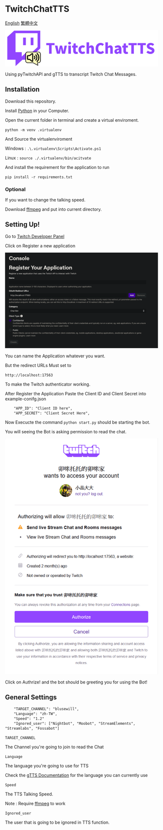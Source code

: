 # TwitchChatTTS

[English](README.md) [繁體中文](README-zh-tw.md)

![TwitchChatTTSLogo](Photo/Twitch%20Chat%20TTS%20Logo.png)

Using pyTwitchAPI and gTTS to transcript Twitch Chat Messages.

## Installation

Download this repository.

Install [Python](https://www.python.org/) in your Computer.

Open the current folder in terminal and create a virtual enviroment.

`python -m venv .virtualenv`

And Source the virtualenviroment

Windows :  `.\.virtualenv\Scripts\Activate.ps1`

Linux : `source ./.virtualenv/bin/acitvate`

And install the requirement for the application to run

`pip install -r requirements.txt`

### Optional

If you want to change the talking speed.

Download [ffmpeg](https://www.ffmpeg.org/) and put into current directory.

## Setting Up!

Go to [Twitch Developer Panel](https://dev.twitch.tv/console)

Click on Register a new application

![Register A New Application Twitch](Photo/Twitch%20Register%20a%20New%20Application.png)

You can name the Application whatever you want.

But the redirect URLs Must set to

`http://localhost:17563`

To make the Twitch authenticator working.

After Register the Application Paste the Client ID and Client Secret into example-conifg.json

```
    "APP_ID": "Client ID here",
    "APP_SECRET": "Client Secret Here",
```

Now Execucte the command `python start.py` should be starting the bot.

You will seeing the Bot is asking permission to read the chat.

![Twitch Authcating the Application](Photo/Twitch%20Auth.png)

Click on Authrize! and the bot should be greeting you for using the Bot!

## General Settings

```
    "TARGET_CHANNEL": "blusewill",
    "Language": "zh-TW",
    "Speed": "1.2"
    "Ignored_user": ["Nightbot", "Moobot", "StreamElements", "Streamlabs", "Fossabot"]
```

`TARGET_CHANNEL`

The Channel you're going to join to read the Chat

`Language`

The language you're going to use for TTS

Check the [gTTS Documentation](https://gtts.readthedocs.io/en/latest/module.html#languages-gtts-lang) for the language you can currently use

`Speed`

The TTS Talking Speed.

Note : Require [ffmpeg](https://ffmpeg.org) to work

`Ignored_user`

The user that is going to be ignored in TTS function.